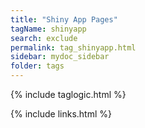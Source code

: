 ```yaml
---
title: "Shiny App Pages"
tagName: shinyapp
search: exclude
permalink: tag_shinyapp.html
sidebar: mydoc_sidebar
folder: tags
---
```

{% include taglogic.html %}

{% include links.html %}
